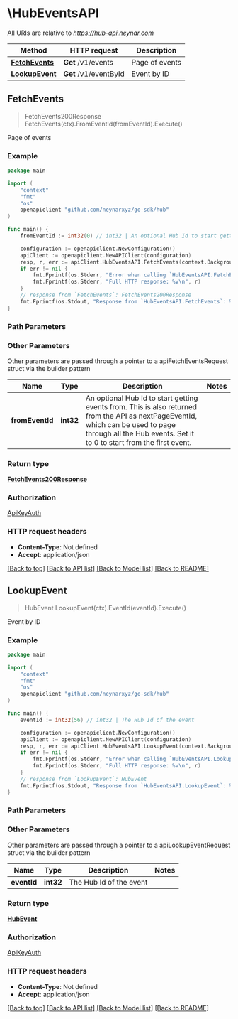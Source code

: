 # \HubEventsAPI

All URIs are relative to *https://hub-api.neynar.com*

Method | HTTP request | Description
------------- | ------------- | -------------
[**FetchEvents**](HubEventsAPI.md#FetchEvents) | **Get** /v1/events | Page of events
[**LookupEvent**](HubEventsAPI.md#LookupEvent) | **Get** /v1/eventById | Event by ID



## FetchEvents

> FetchEvents200Response FetchEvents(ctx).FromEventId(fromEventId).Execute()

Page of events



### Example

```go
package main

import (
	"context"
	"fmt"
	"os"
	openapiclient "github.com/neynarxyz/go-sdk/hub"
)

func main() {
	fromEventId := int32(0) // int32 | An optional Hub Id to start getting events from. This is also returned from the API as nextPageEventId, which can be used to page through all the Hub events. Set it to 0 to start from the first event.  (optional)

	configuration := openapiclient.NewConfiguration()
	apiClient := openapiclient.NewAPIClient(configuration)
	resp, r, err := apiClient.HubEventsAPI.FetchEvents(context.Background()).FromEventId(fromEventId).Execute()
	if err != nil {
		fmt.Fprintf(os.Stderr, "Error when calling `HubEventsAPI.FetchEvents``: %v\n", err)
		fmt.Fprintf(os.Stderr, "Full HTTP response: %v\n", r)
	}
	// response from `FetchEvents`: FetchEvents200Response
	fmt.Fprintf(os.Stdout, "Response from `HubEventsAPI.FetchEvents`: %v\n", resp)
}
```

### Path Parameters



### Other Parameters

Other parameters are passed through a pointer to a apiFetchEventsRequest struct via the builder pattern


Name | Type | Description  | Notes
------------- | ------------- | ------------- | -------------
 **fromEventId** | **int32** | An optional Hub Id to start getting events from. This is also returned from the API as nextPageEventId, which can be used to page through all the Hub events. Set it to 0 to start from the first event.  | 

### Return type

[**FetchEvents200Response**](FetchEvents200Response.md)

### Authorization

[ApiKeyAuth](../README.md#ApiKeyAuth)

### HTTP request headers

- **Content-Type**: Not defined
- **Accept**: application/json

[[Back to top]](#) [[Back to API list]](../README.md#documentation-for-api-endpoints)
[[Back to Model list]](../README.md#documentation-for-models)
[[Back to README]](../README.md)


## LookupEvent

> HubEvent LookupEvent(ctx).EventId(eventId).Execute()

Event by ID



### Example

```go
package main

import (
	"context"
	"fmt"
	"os"
	openapiclient "github.com/neynarxyz/go-sdk/hub"
)

func main() {
	eventId := int32(56) // int32 | The Hub Id of the event

	configuration := openapiclient.NewConfiguration()
	apiClient := openapiclient.NewAPIClient(configuration)
	resp, r, err := apiClient.HubEventsAPI.LookupEvent(context.Background()).EventId(eventId).Execute()
	if err != nil {
		fmt.Fprintf(os.Stderr, "Error when calling `HubEventsAPI.LookupEvent``: %v\n", err)
		fmt.Fprintf(os.Stderr, "Full HTTP response: %v\n", r)
	}
	// response from `LookupEvent`: HubEvent
	fmt.Fprintf(os.Stdout, "Response from `HubEventsAPI.LookupEvent`: %v\n", resp)
}
```

### Path Parameters



### Other Parameters

Other parameters are passed through a pointer to a apiLookupEventRequest struct via the builder pattern


Name | Type | Description  | Notes
------------- | ------------- | ------------- | -------------
 **eventId** | **int32** | The Hub Id of the event | 

### Return type

[**HubEvent**](HubEvent.md)

### Authorization

[ApiKeyAuth](../README.md#ApiKeyAuth)

### HTTP request headers

- **Content-Type**: Not defined
- **Accept**: application/json

[[Back to top]](#) [[Back to API list]](../README.md#documentation-for-api-endpoints)
[[Back to Model list]](../README.md#documentation-for-models)
[[Back to README]](../README.md)

